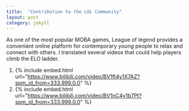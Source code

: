 ```yaml
---
title:  "Contribution to the LOL Community"
layout: post
category: jekyll
---
```


As one of the most popular MOBA games, League of legend provides a convenient online platform for contemporary young people to relax and connect with others. 
I translated several videos that could help players climb the ELO ladder.

1. {% include embed.html url="https://www.bilibili.com/video/BV1ft4y1X7AZ?spm_id_from=333.999.0.0" %}
2. {% include embed.html url="https://www.bilibili.com/video/BV1nC4y1b7Pt?spm_id_from=333.999.0.0" %}
